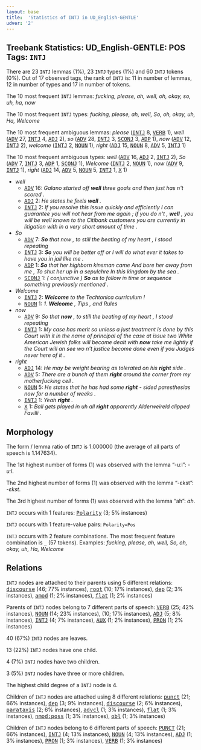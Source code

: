 ```yaml
---
layout: base
title:  'Statistics of INTJ in UD_English-GENTLE'
udver: '2'
---
```


## Treebank Statistics: UD_English-GENTLE: POS Tags: `INTJ`

There are 23 `INTJ` lemmas (1%), 23 `INTJ` types (1%) and 60 `INTJ` tokens (0%).
Out of 17 observed tags, the rank of `INTJ` is: 11 in number of lemmas, 12 in number of types and 17 in number of tokens.

The 10 most frequent `INTJ` lemmas: <em>fucking, please, ah, well, oh, okay, so, uh, ha, now</em>

The 10 most frequent `INTJ` types:  <em>fucking, please, ah, well, So, oh, okay, uh, Ha, Welcome</em>

The 10 most frequent ambiguous lemmas: <em>please</em> (<tt><a href="en_gentle-pos-INTJ.html">INTJ</a></tt> 8, <tt><a href="en_gentle-pos-VERB.html">VERB</a></tt> 1), <em>well</em> (<tt><a href="en_gentle-pos-ADV.html">ADV</a></tt> 27, <tt><a href="en_gentle-pos-INTJ.html">INTJ</a></tt> 4, <tt><a href="en_gentle-pos-ADJ.html">ADJ</a></tt> 2), <em>so</em> (<tt><a href="en_gentle-pos-ADV.html">ADV</a></tt> 28, <tt><a href="en_gentle-pos-INTJ.html">INTJ</a></tt> 3, <tt><a href="en_gentle-pos-SCONJ.html">SCONJ</a></tt> 3, <tt><a href="en_gentle-pos-ADP.html">ADP</a></tt> 1), <em>now</em> (<tt><a href="en_gentle-pos-ADV.html">ADV</a></tt> 12, <tt><a href="en_gentle-pos-INTJ.html">INTJ</a></tt> 2), <em>welcome</em> (<tt><a href="en_gentle-pos-INTJ.html">INTJ</a></tt> 2, <tt><a href="en_gentle-pos-NOUN.html">NOUN</a></tt> 1), <em>right</em> (<tt><a href="en_gentle-pos-ADJ.html">ADJ</a></tt> 15, <tt><a href="en_gentle-pos-NOUN.html">NOUN</a></tt> 8, <tt><a href="en_gentle-pos-ADV.html">ADV</a></tt> 5, <tt><a href="en_gentle-pos-INTJ.html">INTJ</a></tt> 1)

The 10 most frequent ambiguous types:  <em>well</em> (<tt><a href="en_gentle-pos-ADV.html">ADV</a></tt> 16, <tt><a href="en_gentle-pos-ADJ.html">ADJ</a></tt> 2, <tt><a href="en_gentle-pos-INTJ.html">INTJ</a></tt> 2), <em>So</em> (<tt><a href="en_gentle-pos-ADV.html">ADV</a></tt> 7, <tt><a href="en_gentle-pos-INTJ.html">INTJ</a></tt> 3, <tt><a href="en_gentle-pos-ADP.html">ADP</a></tt> 1, <tt><a href="en_gentle-pos-SCONJ.html">SCONJ</a></tt> 1), <em>Welcome</em> (<tt><a href="en_gentle-pos-INTJ.html">INTJ</a></tt> 2, <tt><a href="en_gentle-pos-NOUN.html">NOUN</a></tt> 1), <em>now</em> (<tt><a href="en_gentle-pos-ADV.html">ADV</a></tt> 9, <tt><a href="en_gentle-pos-INTJ.html">INTJ</a></tt> 1), <em>right</em> (<tt><a href="en_gentle-pos-ADJ.html">ADJ</a></tt> 14, <tt><a href="en_gentle-pos-ADV.html">ADV</a></tt> 5, <tt><a href="en_gentle-pos-NOUN.html">NOUN</a></tt> 5, <tt><a href="en_gentle-pos-INTJ.html">INTJ</a></tt> 1, <tt><a href="en_gentle-pos-X.html">X</a></tt> 1)


* <em>well</em>
  * <tt><a href="en_gentle-pos-ADV.html">ADV</a></tt> 16: <em>Galano started off <b>well</b> three goals and then just has n't scored .</em>
  * <tt><a href="en_gentle-pos-ADJ.html">ADJ</a></tt> 2: <em>He states he feels <b>well</b> .</em>
  * <tt><a href="en_gentle-pos-INTJ.html">INTJ</a></tt> 2: <em>If you resolve this issue quickly and efficiently I can guarantee you will not hear from me again ; if you do n't , <b>well</b> , you will be well known to the Citibank customers you are currently in litigation with in a very short amount of time .</em>
* <em>So</em>
  * <tt><a href="en_gentle-pos-ADV.html">ADV</a></tt> 7: <em><b>So</b> that now , to still the beating of my heart , I stood repeating</em>
  * <tt><a href="en_gentle-pos-INTJ.html">INTJ</a></tt> 3: <em><b>So</b> you will be better off or I will do what ever it takes to have you in jail like me .</em>
  * <tt><a href="en_gentle-pos-ADP.html">ADP</a></tt> 1: <em><b>So</b> that her highborn kinsman came And bore her away from me , To shut her up in a sepulchre In this kingdom by the sea .</em>
  * <tt><a href="en_gentle-pos-SCONJ.html">SCONJ</a></tt> 1: <em>( conjunctive ) <b>So</b> as to follow in time or sequence something previously mentioned .</em>
* <em>Welcome</em>
  * <tt><a href="en_gentle-pos-INTJ.html">INTJ</a></tt> 2: <em><b>Welcome</b> to the Techtonica curriculum !</em>
  * <tt><a href="en_gentle-pos-NOUN.html">NOUN</a></tt> 1: <em>1. <b>Welcome</b> , Tips , and Rules</em>
* <em>now</em>
  * <tt><a href="en_gentle-pos-ADV.html">ADV</a></tt> 9: <em>So that <b>now</b> , to still the beating of my heart , I stood repeating</em>
  * <tt><a href="en_gentle-pos-INTJ.html">INTJ</a></tt> 1: <em>My case has merit so unless a just treatment is done by this Court with it in the name of principal of the case at issue two White American Jewish folks will become dealt with <b>now</b> take me lightly if the Court will an see wo n't justice become done even if you Judges never here of it .</em>
* <em>right</em>
  * <tt><a href="en_gentle-pos-ADJ.html">ADJ</a></tt> 14: <em>He may be weight bearing as tolerated on his <b>right</b> side .</em>
  * <tt><a href="en_gentle-pos-ADV.html">ADV</a></tt> 5: <em>There are a bunch of them <b>right</b> around the corner from my motherfucking cell .</em>
  * <tt><a href="en_gentle-pos-NOUN.html">NOUN</a></tt> 5: <em>He states that he has had some <b>right</b> - sided paresthesias now for a number of weeks .</em>
  * <tt><a href="en_gentle-pos-INTJ.html">INTJ</a></tt> 1: <em>Yeah <b>right</b> .</em>
  * <tt><a href="en_gentle-pos-X.html">X</a></tt> 1: <em>Ball gets played in uh all <b>right</b> apparently Alderweireld clipped Favilli .</em>

## Morphology

The form / lemma ratio of `INTJ` is 1.000000 (the average of all parts of speech is 1.147634).

The 1st highest number of forms (1) was observed with the lemma “-uːl”: <em>-uːl</em>.

The 2nd highest number of forms (1) was observed with the lemma “-ɛkst”: <em>-ɛkst</em>.

The 3rd highest number of forms (1) was observed with the lemma “ah”: <em>ah</em>.

`INTJ` occurs with 1 features: <tt><a href="en_gentle-feat-Polarity.html">Polarity</a></tt> (3; 5% instances)

`INTJ` occurs with 1 feature-value pairs: `Polarity=Pos`

`INTJ` occurs with 2 feature combinations.
The most frequent feature combination is `_` (57 tokens).
Examples: <em>fucking, please, ah, well, So, oh, okay, uh, Ha, Welcome</em>


## Relations

`INTJ` nodes are attached to their parents using 5 different relations: <tt><a href="en_gentle-dep-discourse.html">discourse</a></tt> (46; 77% instances), <tt><a href="en_gentle-dep-root.html">root</a></tt> (10; 17% instances), <tt><a href="en_gentle-dep-dep.html">dep</a></tt> (2; 3% instances), <tt><a href="en_gentle-dep-amod.html">amod</a></tt> (1; 2% instances), <tt><a href="en_gentle-dep-flat.html">flat</a></tt> (1; 2% instances)

Parents of `INTJ` nodes belong to 7 different parts of speech: <tt><a href="en_gentle-pos-VERB.html">VERB</a></tt> (25; 42% instances), <tt><a href="en_gentle-pos-NOUN.html">NOUN</a></tt> (14; 23% instances),  (10; 17% instances), <tt><a href="en_gentle-pos-ADJ.html">ADJ</a></tt> (5; 8% instances), <tt><a href="en_gentle-pos-INTJ.html">INTJ</a></tt> (4; 7% instances), <tt><a href="en_gentle-pos-AUX.html">AUX</a></tt> (1; 2% instances), <tt><a href="en_gentle-pos-PRON.html">PRON</a></tt> (1; 2% instances)

40 (67%) `INTJ` nodes are leaves.

13 (22%) `INTJ` nodes have one child.

4 (7%) `INTJ` nodes have two children.

3 (5%) `INTJ` nodes have three or more children.

The highest child degree of a `INTJ` node is 4.

Children of `INTJ` nodes are attached using 8 different relations: <tt><a href="en_gentle-dep-punct.html">punct</a></tt> (21; 66% instances), <tt><a href="en_gentle-dep-dep.html">dep</a></tt> (3; 9% instances), <tt><a href="en_gentle-dep-discourse.html">discourse</a></tt> (2; 6% instances), <tt><a href="en_gentle-dep-parataxis.html">parataxis</a></tt> (2; 6% instances), <tt><a href="en_gentle-dep-advcl.html">advcl</a></tt> (1; 3% instances), <tt><a href="en_gentle-dep-flat.html">flat</a></tt> (1; 3% instances), <tt><a href="en_gentle-dep-nmod-poss.html">nmod:poss</a></tt> (1; 3% instances), <tt><a href="en_gentle-dep-obl.html">obl</a></tt> (1; 3% instances)

Children of `INTJ` nodes belong to 6 different parts of speech: <tt><a href="en_gentle-pos-PUNCT.html">PUNCT</a></tt> (21; 66% instances), <tt><a href="en_gentle-pos-INTJ.html">INTJ</a></tt> (4; 13% instances), <tt><a href="en_gentle-pos-NOUN.html">NOUN</a></tt> (4; 13% instances), <tt><a href="en_gentle-pos-ADJ.html">ADJ</a></tt> (1; 3% instances), <tt><a href="en_gentle-pos-PRON.html">PRON</a></tt> (1; 3% instances), <tt><a href="en_gentle-pos-VERB.html">VERB</a></tt> (1; 3% instances)

